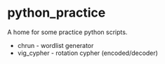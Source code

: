 # python_practice
A home for some practice python scripts.

 - chrun - wordlist generator
 - vig_cypher - rotation cypher (encoded/decoder)

